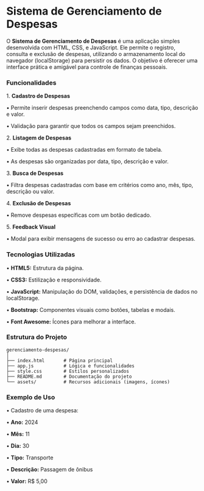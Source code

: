 <h1>Sistema de Gerenciamento de Despesas</h1>

<p>O <b>Sistema de Gerenciamento de Despesas</b> é uma aplicação simples desenvolvida com HTML, CSS, e JavaScript. Ele permite o registro, consulta e exclusão de despesas, utilizando o armazenamento local do navegador (localStorage) para persistir os dados. O objetivo é oferecer uma interface prática e amigável para controle de finanças pessoais.</p>


<h3>Funcionalidades</h3>

<p>1. <b>Cadastro de Despesas</b></p>
<p>• Permite inserir despesas preenchendo campos como data, tipo, descrição e valor.
</p>
<p>• Validação para garantir que todos os campos sejam preenchidos.
</p>

<p>2. <b>Listagem de Despesas</b></p>
<p>• Exibe todas as despesas cadastradas em formato de tabela.
</p>
<p>• As despesas são organizadas por data, tipo, descrição e valor.
</p>


<p>3. <b>Busca de Despesas</b></p>
<p>• Filtra despesas cadastradas com base em critérios como ano, mês, tipo, descrição ou valor.
</p>

<p>4. <b>Exclusão de Despesas</b></p>
<p>• Remove despesas específicas com um botão dedicado.
</p>

<p>5. <b>Feedback Visual</b></p>
<p>• Modal para exibir mensagens de sucesso ou erro ao cadastrar despesas.
</p>

<h3>Tecnologias Utilizadas
</h3>
<p>• <b>HTML5:</b> Estrutura da página.</p>
<p>• <b>CSS3:</b> Estilização e responsividade.
</p>
<p>• <b>JavaScript:</b> Manipulação do DOM, validações, e persistência de dados no localStorage.</p>
<p>• <b>Bootstrap:</b> Componentes visuais como botões, tabelas e modais.
</p>
<p>• <b>Font Awesome:</b> Ícones para melhorar a interface.
</p>


<h3>Estrutura do Projeto</h3>

```
gerenciamento-despesas/
│
├── index.html       # Página principal
├── app.js           # Lógica e funcionalidades
├── style.css        # Estilos personalizados
├── README.md        # Documentação do projeto
└── assets/          # Recursos adicionais (imagens, ícones)

```

<h3>Exemplo de Uso
</h3>

<p>• Cadastro de uma despesa:</p>


<p>• <b>Ano:</b> 2024</p>
<p>• <b>Mês:</b> 11</p>
<p>• <b>Dia:</b> 30</p>
<p>• <b>Tipo:</b> Transporte</p>
<p>• <b>Descrição:</b> Passagem de ônibus</p>
<p>• <b>Valor:</b> R$ 5,00</p>



























